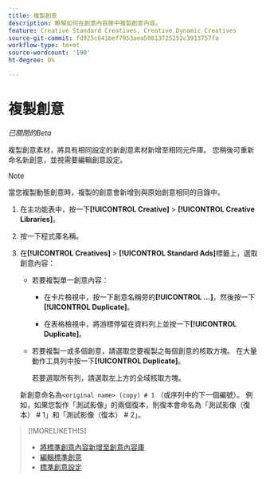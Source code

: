 ```yaml
---
title: 複製創意
description: 瞭解如何在創意內容庫中複製創意內容。
feature: Creative Standard Creatives, Creative Dynamic Creatives
source-git-commit: fd925c641bef7953aea50813725252c3913757fa
workflow-type: tm+mt
source-wordcount: '190'
ht-degree: 0%

---
```


# 複製創意

*已關閉的Beta*

複製創意素材，將具有相同設定的新創意素材新增至相同元件庫。 您稍後可重新命名新創意，並視需要編輯創意設定。

>[!NOTE]
>
>當您複製動態創意時，複製的創意會新增到與原始創意相同的目錄中。

1. 在主功能表中，按一下&#x200B;**[!UICONTROL Creative]** > **[!UICONTROL Creative Libraries]**。

1. 按一下程式庫名稱。

1. 在&#x200B;**[!UICONTROL Creatives]** > **[!UICONTROL Standard Ads]**&#x200B;標籤上，選取創意內容：

   * 若要複製單一創意內容：

      * 在卡片檢視中，按一下創意名稱旁的&#x200B;**[!UICONTROL ...]**，然後按一下&#x200B;**[!UICONTROL Duplicate]**。

      * 在表格檢視中，將游標停留在資料列上並按一下&#x200B;**[!UICONTROL Duplicate]**。

   * 若要複製一或多個創意，請選取您要複製之每個創意的核取方塊。 在大量動作工具列中按一下&#x200B;**[!UICONTROL Duplicate]**。

     若要選取所有列，請選取左上方的全域核取方塊。

   新創意命名為`<original name> (copy) # 1` （或序列中的下一個編號）。 例如，如果您製作「測試影像」的兩個復本，則復本會命名為「測試影像（復本） # 1」和「測試影像（復本） # 2」。

<!-- Add to TOC later when this feature is available to users:

>* [Edit dynamic creatives](creative-edit-dynamic.md)
>* [Dynamic ad settings](creative-settings-dynamic.md)
-->

>[!MORELIKETHIS]
>
>* [將標準創意內容新增至創意內容庫](creative-add-standard.md)
>* [編輯標準創意](creative-edit-standard.md)
>* [標準創意設定](creative-settings-standard.md)
